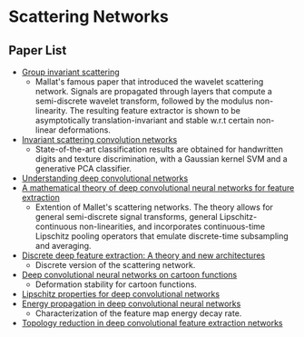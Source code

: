# Scattering Networks

## Paper List

- [Group invariant scattering](https://www.di.ens.fr/~mallat/papiers/ScatCPAM.pdf) 
  - Mallat's famous paper that introduced the wavelet scattering network. Signals are propagated through layers that compute a semi-discrete wavelet transform, followed by the modulus non-linearity. The resulting feature extractor is shown to be asymptotically translation-invariant and stable w.r.t certain non-linear deformations.
- [Invariant scattering convolution networks](https://www.di.ens.fr/~mallat/papiers/Bruna-Mallat-Pami-Scat.pdf)
  - State-of-the-art classification results are obtained for handwritten digits and texture discrimination, with a Gaussian kernel SVM and a generative PCA classifier.
- [Understanding deep convolutional networks](https://www.di.ens.fr/~mallat/papiers/RSTA2015Published.pdf)
- [A mathematical theory of deep convolutional neural networks for feature extraction](https://arxiv.org/abs/1512.06293)
  - Extention of Mallet's scattering networks. The theory allows for general semi-discrete signal transforms, general Lipschitz-continuous non-linearities, and incorporates continuous-time Lipschitz pooling operators that emulate discrete-time subsampling and averaging.
- [Discrete deep feature extraction: A theory and new architectures](https://arxiv.org/abs/1605.08283)
  - Discrete version of the scattering network.
- [Deep convolutional neural networks on cartoon functions](https://arxiv.org/abs/1605.00031)
  - Deformation stability for cartoon functions.
- [Lipschitz properties for deep convolutional networks](https://arxiv.org/abs/1701.05217)
- [Energy propagation in deep convolutional neural networks](https://arxiv.org/abs/1704.03636)
  - Characterization of the feature map energy decay rate.
- [Topology reduction in deep convolutional feature extraction networks](https://arxiv.org/abs/1707.02711)
